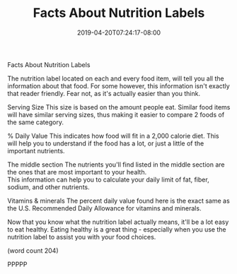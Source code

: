﻿---
title: "Facts About Nutrition Labels"
date: 2019-04-20T07:24:17-08:00
description: "Healthy Eating Tips for Web Success"
featured_image: "/images/Healthy Eating.jpg"
tags: ["Healthy Eating"]
---

Facts About Nutrition Labels

The nutrition label located on each and every food item, 
will tell you all the information about that food.  For
some however, this information isn't exactly that reader
friendly.  Fear not, as it's actually easier than you 
think.

Serving Size
This size is based on the amount people eat. Similar
food items will have similar serving sizes, thus making
it easier to compare 2 foods of the same category.

% Daily Value
This indicates how food will fit in a 2,000 calorie
diet.  This will help you to understand if the food
has a lot, or just a little of the important nutrients.

The middle section
The nutrients you'll find listed in the middle section
are the ones that are most important to your health.  
This information can help you to calculate your daily
limit of fat, fiber, sodium, and other nutrients.

Vitamins & minerals
The percent daily value found here is the exact same
as the U.S. Recommended Daily Allowance for vitamins 
and minerals.  

Now that you know what the nutrition label actually 
means, it'll be a lot easy to eat healthy.  Eating 
healthy is a great thing - especially when you use the
nutrition label to assist you with your food choices.

(word count 204)

PPPPP
